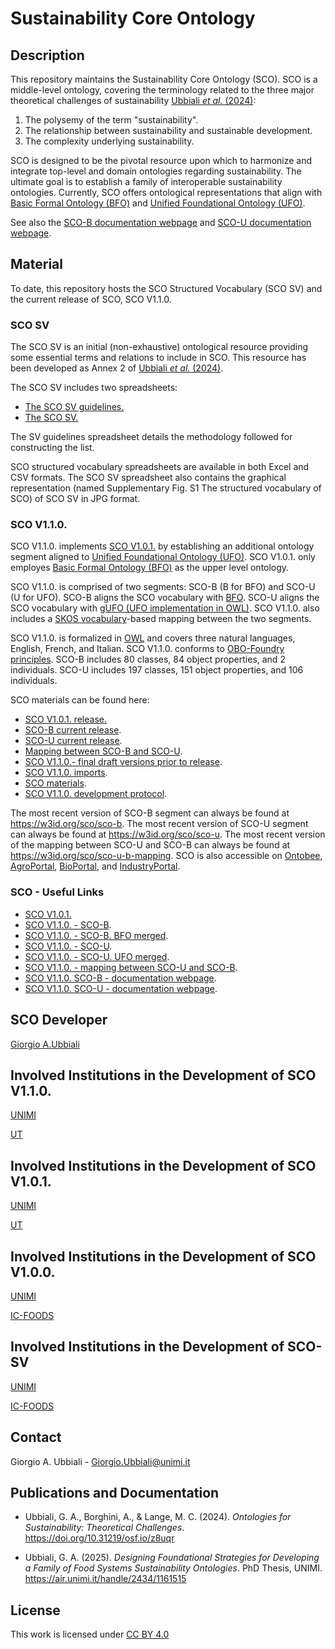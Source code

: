 # Sustainability Core Ontology

## Description

This repository maintains the Sustainability Core Ontology (SCO). SCO is a middle-level ontology, covering the terminology related to the three major theoretical challenges of sustainability [Ubbiali *et al.* (2024)](https://doi.org/10.31219/osf.io/z8uqr ):
1) The polysemy of the term "sustainability".
2) The relationship between sustainability and sustainable development.
3) The complexity underlying sustainability.
   
SCO is designed to be the pivotal resource upon which to harmonize and integrate top-level and domain ontologies regarding sustainability. The ultimate goal is to establish a family of interoperable sustainability ontologies. Currently, SCO offers ontological representations that align with [Basic Formal Ontology (BFO)](https://github.com/BFO-ontology/BFO-2020) and [Unified Foundational Ontology (UFO)](https://ontouml.readthedocs.io/en/latest/intro/ufo.html).


See also the [SCO-B documentation webpage](https://w3id.org/sco/docs) and [SCO-U documentation webpage](https://w3id.org/sco/sco-u/docs).

## Material


To date, this repository hosts the SCO Structured Vocabulary (SCO SV) and the current release of SCO, SCO V1.1.0. 


### SCO SV

The SCO SV is an initial (non-exhaustive) ontological resource providing some essential terms and relations to include in SCO. This resource has been developed as Annex 2 of [Ubbiali *et al.* (2024)](https://doi.org/10.31219/osf.io/z8uqr).

The SCO SV includes two spreadsheets: 

- [The SCO SV guidelines.](https://github.com/gioUbbiali/Sustainability-Core-Ontology/tree/main/SCO%20SV%20guidelines)
- [The SCO SV.](https://github.com/gioUbbiali/Sustainability-Core-Ontology/tree/main/SCO%20SV%20guidelines) 

The SV guidelines spreadsheet details the methodology followed for constructing the list.

SCO structured vocabulary spreadsheets are available in both Excel and CSV formats. The SCO SV spreadsheet also contains the graphical representation (named Supplementary Fig. S1 The structured vocabulary of SCO) of SCO SV in JPG format.


### SCO V1.1.0.

SCO V1.1.0. implements [SCO V1.0.1.](https://github.com/gioUbbiali/Sustainability-Core-Ontology/releases/tag/v1.0.1) by establishing an additional ontology segment aligned to [Unified Foundational Ontology (UFO)](https://ontouml.readthedocs.io/en/latest/intro/ufo.html). SCO V1.0.1. only employes [Basic Formal Ontology (BFO)](https://github.com/BFO-ontology/BFO-2020) as the upper level ontology. 

SCO V1.1.0. is comprised of two segments: SCO-B (B for BFO) and SCO-U (U for UFO). SCO-B aligns the SCO vocabulary with [BFO](https://github.com/BFO-ontology/BFO-2020). SCO-U aligns the SCO vocabulary with [gUFO (UFO implementation in OWL)](https://nemo-ufes.github.io/gufo/). SCO V1.1.0. also includes a [SKOS vocabulary](https://www.w3.org/2004/02/skos/)-based mapping between the two segments.

SCO V1.1.0. is formalized in [OWL](https://www.w3.org/TR/owl2-overview/) and covers three natural languages, English, French, and Italian. SCO V1.1.0. conforms to [OBO-Foundry principles](https://obofoundry.org/principles/fp-000-summary.html). SCO-B includes 80 classes, 84 object properties, and 2 individuals. SCO-U includes 197 classes, 151 object properties, and 106 individuals.


SCO materials can be found here:


- [SCO V1.0.1. release.](https://github.com/gioUbbiali/Sustainability-Core-Ontology/releases/tag/v1.0.1-revisions)
- [SCO-B current release](https://github.com/gioUbbiali/Sustainability-Core-Ontology/blob/main/sco-b.ttl).
- [SCO-U current release](https://github.com/gioUbbiali/Sustainability-Core-Ontology/blob/main/sco-u.ttl).
- [Mapping between SCO-B and SCO-U](https://github.com/gioUbbiali/Sustainability-Core-Ontology/blob/main/sco-u-b-mapping.ttl).
- [SCO V1.1.0.- final draft versions prior to release](https://github.com/gioUbbiali/Sustainability-Core-Ontology/tree/main/SCO%20material/src/ontology).
- [SCO V1.1.0. imports](https://github.com/gioUbbiali/Sustainability-Core-Ontology/tree/main/SCO%20material/src/ontology/imports).
- [SCO materials](https://github.com/gioUbbiali/Sustainability-Core-Ontology/tree/main/SCO%20material).
- [SCO V1.1.0. development protocol](https://github.com/gioUbbiali/Sustainability-Core-Ontology/tree/main/SCO%20material/SCO%20development%20protocol).

  
The most recent version of SCO-B segment can always be found at https://w3id.org/sco/sco-b. The most recent version of SCO-U segment can always be found at https://w3id.org/sco/sco-u. The most recent version of the mapping between SCO-U and SCO-B can always be found at https://w3id.org/sco/sco-u-b-mapping. SCO is also accessible on [Ontobee](https://ontobee.org/ontology/SCO), [AgroPortal](https://agroportal.lirmm.fr/ontologies/SCO), [BioPortal](https://bioportal.bioontology.org/ontologies/SCO_V1), and [IndustryPortal](https://industryportal.enit.fr/ontologies/SCO).

### SCO - Useful Links

- [SCO V1.0.1.](https://w3id.org/sco)
- [SCO V1.1.0. - SCO-B](https://w3id.org/sco/sco-b).
- [SCO V1.1.0. - SCO-B. BFO merged](https://w3id.org/sco/sco-b-bfo-merged).
- [SCO V1.1.0. - SCO-U](https://w3id.org/sco/sco-u).
- [SCO V1.1.0. - SCO-U. UFO merged](https://w3id.org/sco/sco-ufo-merged).
- [SCO V1.1.0. - mapping between SCO-U and SCO-B](https://w3id.org/sco/sco-u-b-mapping).
- [SCO V1.1.0. SCO-B - documentation webpage](https://w3id.org/sco/sco-b/docs).
- [SCO V1.1.0. SCO-U - documentation webpage](https://w3id.org/sco/sco-u/docs).


##  SCO Developer   

[Giorgio A.Ubbiali](https://orcid.org/0000-0001-7872-1770)


## Involved Institutions in the Development of SCO V1.1.0. 

[UNIMI](https://www.unimi.it/it)

[UT](https://www.utwente.nl/en/)


## Involved Institutions in the Development of SCO V1.0.1. 

[UNIMI](https://www.unimi.it/it)

[UT](https://www.utwente.nl/en/)


## Involved Institutions in the Development of SCO V1.0.0. 

[UNIMI](https://www.unimi.it/it)

[IC-FOODS](https://www.ic-foods.org/)


## Involved Institutions in the Development of SCO-SV 

[UNIMI](https://www.unimi.it/it)

[IC-FOODS](https://www.ic-foods.org/)


## Contact

Giorgio A. Ubbiali - Giorgio.Ubbiali@unimi.it


## Publications and Documentation

- Ubbiali, G. A., Borghini, A., & Lange, M. C. (2024). *Ontologies for Sustainability: Theoretical Challenges*. https://doi.org/10.31219/osf.io/z8uqr 

- Ubbiali, G. A. (2025). *Designing Foundational Strategies for Developing a Family of Food Systems Sustainability Ontologies*. PhD Thesis, UNIMI. https://air.unimi.it/handle/2434/1161515



## License
This work is licensed under [CC BY 4.0 ](https://creativecommons.org/licenses/by/4.0/)
